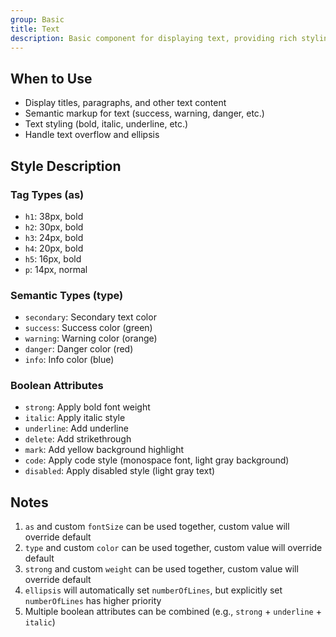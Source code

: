 ```yaml
---
group: Basic
title: Text
description: Basic component for displaying text, providing rich styling and semantic options.
---
```


## When to Use

- Display titles, paragraphs, and other text content
- Semantic markup for text (success, warning, danger, etc.)
- Text styling (bold, italic, underline, etc.)
- Handle text overflow and ellipsis

## Style Description

### Tag Types (as)

- `h1`: 38px, bold
- `h2`: 30px, bold
- `h3`: 24px, bold
- `h4`: 20px, bold
- `h5`: 16px, bold
- `p`: 14px, normal

### Semantic Types (type)

- `secondary`: Secondary text color
- `success`: Success color (green)
- `warning`: Warning color (orange)
- `danger`: Danger color (red)
- `info`: Info color (blue)

### Boolean Attributes

- `strong`: Apply bold font weight
- `italic`: Apply italic style
- `underline`: Add underline
- `delete`: Add strikethrough
- `mark`: Add yellow background highlight
- `code`: Apply code style (monospace font, light gray background)
- `disabled`: Apply disabled style (light gray text)

## Notes

1. `as` and custom `fontSize` can be used together, custom value will override default
2. `type` and custom `color` can be used together, custom value will override default
3. `strong` and custom `weight` can be used together, custom value will override default
4. `ellipsis` will automatically set `numberOfLines`, but explicitly set `numberOfLines` has higher priority
5. Multiple boolean attributes can be combined (e.g., `strong` + `underline` + `italic`)
